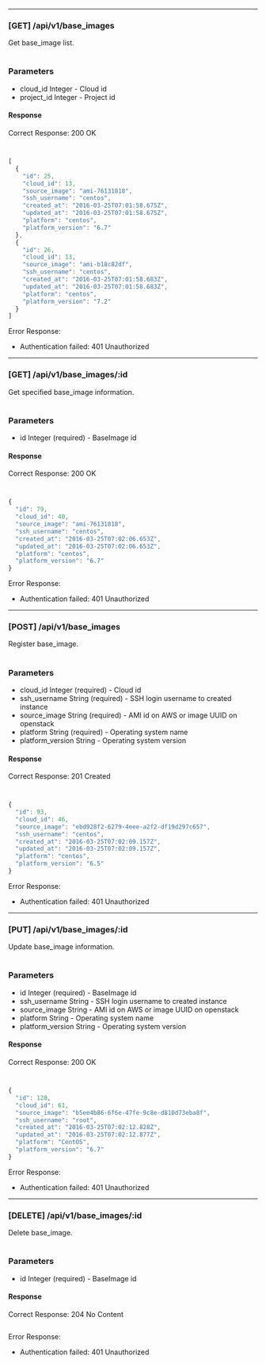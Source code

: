 
----

### [GET] /api/v1/base_images

Get base_image list.

#
### Parameters
* cloud_id Integer - Cloud id
* project_id Integer - Project id


#### Response

Correct Response: 200 OK

```javascript


[
  {
    "id": 25,
    "cloud_id": 13,
    "source_image": "ami-76131818",
    "ssh_username": "centos",
    "created_at": "2016-03-25T07:01:58.675Z",
    "updated_at": "2016-03-25T07:01:58.675Z",
    "platform": "centos",
    "platform_version": "6.7"
  },
  {
    "id": 26,
    "cloud_id": 13,
    "source_image": "ami-b18c82df",
    "ssh_username": "centos",
    "created_at": "2016-03-25T07:01:58.683Z",
    "updated_at": "2016-03-25T07:01:58.683Z",
    "platform": "centos",
    "platform_version": "7.2"
  }
]
```

Error Response:

- Authentication failed: 401 Unauthorized


----

### [GET] /api/v1/base_images/:id

Get specified base_image information.

#
### Parameters
* id Integer (required) - BaseImage id


#### Response

Correct Response: 200 OK

```javascript


{
  "id": 79,
  "cloud_id": 40,
  "source_image": "ami-76131818",
  "ssh_username": "centos",
  "created_at": "2016-03-25T07:02:06.653Z",
  "updated_at": "2016-03-25T07:02:06.653Z",
  "platform": "centos",
  "platform_version": "6.7"
}
```

Error Response:

- Authentication failed: 401 Unauthorized


----

### [POST] /api/v1/base_images

Register base_image.

#
### Parameters
* cloud_id Integer (required) - Cloud id
* ssh_username String (required) - SSH login username to created instance
* source_image String (required) - AMI id on AWS or image UUID on openstack
* platform String (required) - Operating system name
* platform_version String - Operating system version


#### Response

Correct Response: 201 Created

```javascript


{
  "id": 93,
  "cloud_id": 46,
  "source_image": "ebd928f2-6279-4eee-a2f2-df19d297c657",
  "ssh_username": "centos",
  "created_at": "2016-03-25T07:02:09.157Z",
  "updated_at": "2016-03-25T07:02:09.157Z",
  "platform": "centos",
  "platform_version": "6.5"
}
```

Error Response:

- Authentication failed: 401 Unauthorized


----

### [PUT] /api/v1/base_images/:id

Update base_image information.

#
### Parameters
* id Integer (required) - BaseImage id
* ssh_username String - SSH login username to created instance
* source_image String - AMI id on AWS or image UUID on openstack
* platform String - Operating system name
* platform_version String - Operating system version


#### Response

Correct Response: 200 OK

```javascript


{
  "id": 128,
  "cloud_id": 61,
  "source_image": "b5ee4b86-6f6e-47fe-9c8e-d810d73eba8f",
  "ssh_username": "root",
  "created_at": "2016-03-25T07:02:12.828Z",
  "updated_at": "2016-03-25T07:02:12.877Z",
  "platform": "CentOS",
  "platform_version": "6.7"
}
```

Error Response:

- Authentication failed: 401 Unauthorized


----

### [DELETE] /api/v1/base_images/:id

Delete base_image.

#
### Parameters
* id Integer (required) - BaseImage id


#### Response

Correct Response: 204 No Content

```javascript

```

Error Response:

- Authentication failed: 401 Unauthorized

